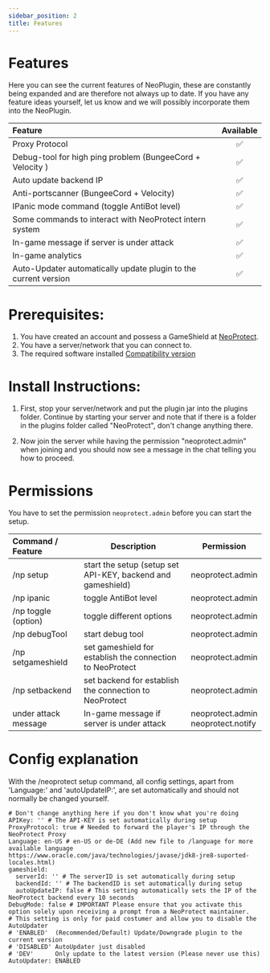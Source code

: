 ```yaml
---
sidebar_position: 2
title: Features
---
```


# Features

Here you can see the current features of NeoPlugin, these are constantly being expanded and are therefore not always up to date. If you have any feature ideas yourself, let us know and we will possibly incorporate them into the NeoPlugin.

| Feature                                                          |      Available      |
|:-----------------------------------------------------------------|:-------------------:|
| Proxy Protocol                                                   | :white_check_mark:  |
| Debug-tool for high ping problem (BungeeCord + Velocity )        | :white_check_mark:  |
| Auto update backend IP                                           | :white_check_mark:  |
| Anti-portscanner (BungeeCord + Velocity)                         | :white_check_mark:  |
| IPanic mode command (toggle AntiBot level)                       | :white_check_mark:  |
| Some commands to interact with NeoProtect intern system          | :white_check_mark:  |
| In-game message if server is under attack                        | :white_check_mark:  |
| In-game analytics                                                | :white_check_mark:  |
| Auto-Updater automatically update plugin to the current version  | :white_check_mark:  |


Prerequisites:
=================

1) You have created an account and possess a GameShield at [NeoProtect](https://neoprotect.net).
2) You have a server/network that you can connect to.
3) The required software installed [Compatibility version](https://github.com/NeoProtect/NeoPlugin/blob/master/SECURITY.md)

Install Instructions:
=====================

1) First, stop your server/network and put the plugin jar into the plugins folder.
   Continue by starting your server and note that if there is a folder in the plugins folder called "NeoProtect",
   don't change anything there.

2) Now join the server while having the permission "neoprotect.admin" when joining
   and you should now see a message in the chat telling you how to proceed.

# Permissions

You have to set the permission ``neoprotect.admin`` before you can start the setup.

| Command / Feature    | Description                                                 | Permission                             |
|:---------------------|-------------------------------------------------------------|----------------------------------------|
| /np setup            | start the setup (setup set API-KEY, backend and gameshield) | neoprotect.admin                       |
| /np ipanic           | toggle AntiBot level                                        | neoprotect.admin                       |
| /np toggle (option)  | toggle different options                                    | neoprotect.admin                       |
| /np debugTool        | start debug tool                                            | neoprotect.admin                       |
| /np setgameshield    | set gameshield for establish the connection to NeoProtect   | neoprotect.admin                       |
| /np setbackend       | set backend for establish the connection to NeoProtect      | neoprotect.admin                       |
| under attack message | In-game message if server is under attack                   | neoprotect.admin<br/>neoprotect.notify |

# Config explanation

With the /neoprotect setup command, all config settings, apart from 'Language:' and 'autoUpdateIP:', are set automatically and should not normally be changed yourself.

```
# Don't change anything here if you don't know what you're doing
APIKey: '' # The API-KEY is set automatically during setup
ProxyProtocol: true # Needed to forward the player's IP through the NeoProtect Proxy
Language: en-US # en-US or de-DE (Add new file to /language for more available language https://www.oracle.com/java/technologies/javase/jdk8-jre8-suported-locales.html)
gameshield:
  serverId: '' # The serverID is set automatically during setup
  backendId: '' # The backendID is set automatically during setup
  autoUpdateIP: false # This setting automatically sets the IP of the NeoProtect backend every 10 seconds
DebugMode: false # IMPORTANT Please ensure that you activate this option solely upon receiving a prompt from a NeoProtect maintainer.
# This setting is only for paid costumer and allow you to disable the AutoUpdater
# 'ENABLED'  (Recommended/Default) Update/Downgrade plugin to the current version  
# 'DISABLED' AutoUpdater just disabled
# 'DEV'      Only update to the latest version (Please never use this)
AutoUpdater: ENABLED
```
